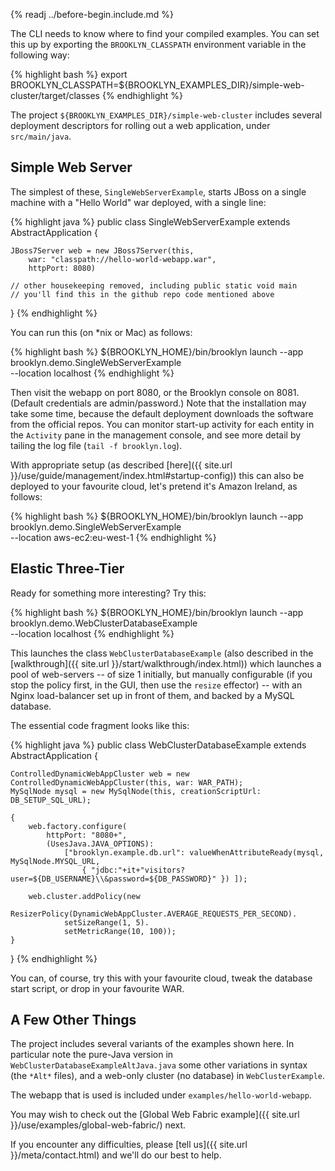 
        
{% readj ../before-begin.include.md %}

The CLI needs to know where to find your compiled examples. You can set this up by exporting
the ``BROOKLYN_CLASSPATH`` environment variable in the following way:

{% highlight bash %}
export BROOKLYN_CLASSPATH=${BROOKLYN_EXAMPLES_DIR}/simple-web-cluster/target/classes
{% endhighlight %}

The project ``${BROOKLYN_EXAMPLES_DIR}/simple-web-cluster`` includes several deployment descriptors
for rolling out a web application, under ``src/main/java``.

## Simple Web Server

The simplest of these, ``SingleWebServerExample``, starts JBoss on a single machine with a "Hello World" war deployed,
with a single line:

{% highlight java %}
public class SingleWebServerExample extends AbstractApplication {

    JBoss7Server web = new JBoss7Server(this, 
        war: "classpath://hello-world-webapp.war", 
        httpPort: 8080)
        
    // other housekeeping removed, including public static void main
    // you'll find this in the github repo code mentioned above
     
}
{% endhighlight %}

You can run this (on *nix or Mac) as follows:

{% highlight bash %}
${BROOKLYN_HOME}/bin/brooklyn launch --app brooklyn.demo.SingleWebServerExample \
--location localhost
{% endhighlight %}


Then visit the webapp on port 8080, or the Brooklyn console on 8081.  (Default credentials are admin/password.)
Note that the installation may take some time, because the default deployment downloads the software from
the official repos.  You can monitor start-up activity for each entity in the ``Activity`` pane in the management console,
and see more detail by tailing the log file (``tail -f brooklyn.log``).

With appropriate setup (as described [here]({{ site.url }}/use/guide/management/index.html#startup-config)) 
this can also be deployed to your favourite cloud, let's pretend it's Amazon Ireland, as follows: 

{% highlight bash %}
${BROOKLYN_HOME}/bin/brooklyn launch --app brooklyn.demo.SingleWebServerExample \
--location aws-ec2:eu-west-1
{% endhighlight %}


## Elastic Three-Tier

Ready for something more interesting?  Try this:

{% highlight bash %}
${BROOKLYN_HOME}/bin/brooklyn launch --app brooklyn.demo.WebClusterDatabaseExample \
--location localhost
{% endhighlight %}

This launches the class ``WebClusterDatabaseExample`` (also described in the [walkthrough]({{ site.url }}/start/walkthrough/index.html))
which launches a pool of web-servers -- of size 1 initially,
but manually configurable (if you stop the policy first, in the GUI, then use the ``resize`` effector) --
with an Nginx load-balancer set up in front of them, and backed by a MySQL database.

The essential code fragment looks like this:

{% highlight java %}
public class WebClusterDatabaseExample extends AbstractApplication {
    
    ControlledDynamicWebAppCluster web = new ControlledDynamicWebAppCluster(this, war: WAR_PATH);
    MySqlNode mysql = new MySqlNode(this, creationScriptUrl: DB_SETUP_SQL_URL);

    {
        web.factory.configure(
            httpPort: "8080+", 
            (UsesJava.JAVA_OPTIONS):
                ["brooklyn.example.db.url": valueWhenAttributeReady(mysql, MySqlNode.MYSQL_URL,
                    { "jdbc:"+it+"visitors?user=${DB_USERNAME}\\&password=${DB_PASSWORD}" }) ]);

        web.cluster.addPolicy(new
            ResizerPolicy(DynamicWebAppCluster.AVERAGE_REQUESTS_PER_SECOND).
                setSizeRange(1, 5).
                setMetricRange(10, 100));
    }
}
{% endhighlight %}

You can, of course, try this with your favourite cloud, 
tweak the database start script, or drop in your favourite WAR.


## A Few Other Things

The project includes several variants of the examples shown here.
In particular note the pure-Java version in `WebClusterDatabaseExampleAltJava.java`
some other variations in syntax (the `*Alt*` files), and a
web-only cluster (no database) in ``WebClusterExample``.

The webapp that is used is included under ``examples/hello-world-webapp``.

You may wish to check out the [Global Web Fabric example]({{ site.url }}/use/examples/global-web-fabric/) next.

If you encounter any difficulties, please [tell us]({{ site.url }}/meta/contact.html) and we'll do our best to help.
